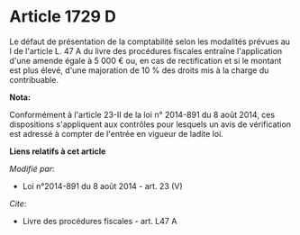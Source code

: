 # Article 1729 D

Le défaut de présentation de la comptabilité selon les modalités prévues au  I de l'article L. 47 A du livre des procédures
fiscales  entraîne l'application d'une amende égale à 5 000 € ou, en cas de rectification et si le montant est plus élevé,
d'une majoration de 10 % des droits mis à la charge du contribuable.

**Nota:**

Conformément à l'article 23-II de la loi n° 2014-891 du 8 août 2014, ces dispositions s'appliquent aux contrôles pour
lesquels un avis de vérification est adressé à compter de l'entrée en vigueur de ladite loi.

**Liens relatifs à cet article**

_Modifié par_:

  - Loi n°2014-891 du 8 août 2014 - art. 23 (V)

_Cite_:

  - Livre des procédures fiscales - art. L47 A
